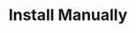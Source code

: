 ---
sidebar_position: 4
title: "Install Manually"
sidebar_label: "Install Manually"
description: "Perform custom software installation in Debian platforms - manually install applications, handle custom installations, manage standalone software, and implement bespoke deployment solutions."
keywords:
  - "debian manual installation"
  - "custom software installation"
  - "standalone applications"
  - "manual deployment"
  - "custom installation methods"
tags:
  - debian
  - manual-installation
  - custom-installation
  - standalone-software
  - manual-deployment
slug: /linux/debian/software/third-party-software/install-manually
---
